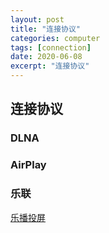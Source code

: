 ```yaml
---
layout: post
title: "连接协议"
categories: computer
tags: [connection]
date: 2020-06-08
excerpt: "连接协议"
---
```


## 连接协议

### DLNA
### AirPlay
### 乐联

[乐播投屏](https://cloud.hpplay.cn/send.html#cpgn)
